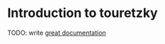 # Introduction to touretzky

TODO: write [great documentation](http://jacobian.org/writing/what-to-write/)
